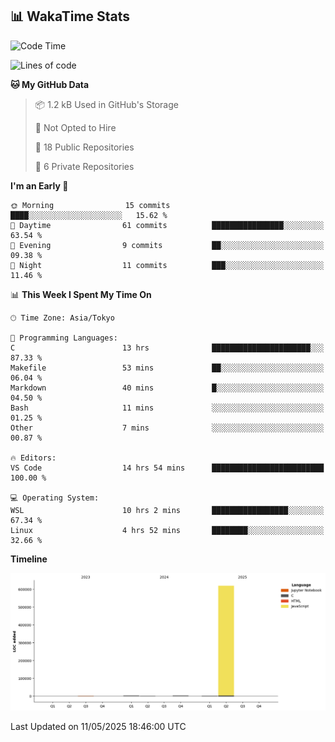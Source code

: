 ## 📊 WakaTime Stats

<!--START_SECTION:waka-->
![Code Time](http://img.shields.io/badge/Code%20Time-78%20hrs%2037%20mins-blue)

![Lines of code](https://img.shields.io/badge/From%20Hello%20World%20I%27ve%20Written-625.7%20thousand%20lines%20of%20code-blue)

**🐱 My GitHub Data** 

> 📦 1.2 kB Used in GitHub's Storage 
 > 
> 🚫 Not Opted to Hire
 > 
> 📜 18 Public Repositories 
 > 
> 🔑 6 Private Repositories 
 > 
**I'm an Early 🐤** 

```text
🌞 Morning                15 commits          ████░░░░░░░░░░░░░░░░░░░░░   15.62 % 
🌆 Daytime                61 commits          ████████████████░░░░░░░░░   63.54 % 
🌃 Evening                9 commits           ██░░░░░░░░░░░░░░░░░░░░░░░   09.38 % 
🌙 Night                  11 commits          ███░░░░░░░░░░░░░░░░░░░░░░   11.46 % 
```


📊 **This Week I Spent My Time On** 

```text
🕑︎ Time Zone: Asia/Tokyo

💬 Programming Languages: 
C                        13 hrs              ██████████████████████░░░   87.33 % 
Makefile                 53 mins             ██░░░░░░░░░░░░░░░░░░░░░░░   06.04 % 
Markdown                 40 mins             █░░░░░░░░░░░░░░░░░░░░░░░░   04.50 % 
Bash                     11 mins             ░░░░░░░░░░░░░░░░░░░░░░░░░   01.25 % 
Other                    7 mins              ░░░░░░░░░░░░░░░░░░░░░░░░░   00.87 % 

🔥 Editors: 
VS Code                  14 hrs 54 mins      █████████████████████████   100.00 % 

💻 Operating System: 
WSL                      10 hrs 2 mins       █████████████████░░░░░░░░   67.34 % 
Linux                    4 hrs 52 mins       ████████░░░░░░░░░░░░░░░░░   32.66 % 
```

**Timeline**

![Lines of Code chart](https://raw.githubusercontent.com/Hen00af/Hen00af/main/assets/bar_graph.png)


 Last Updated on 11/05/2025 18:46:00 UTC
<!--END_SECTION:waka-->
